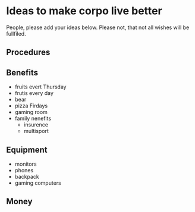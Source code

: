 # Ideas to make corpo live better

People, please add your ideas below.
Please not, that not all wishes will be fullfiled.

## Procedures


## Benefits

- fruits evert Thursday
- frutis every day
- bear
- pizza Firdays
- gaming room
- family nenefits
    - insurence
    - multisport

## Equipment

- monitors
- phones
- backpack
- gaming computers

## Money